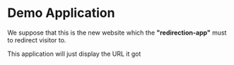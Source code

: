 # Demo Application

We suppose that this is the new website which the **"redirection-app"** must to redirect visitor to.

This application will just display the URL it got
